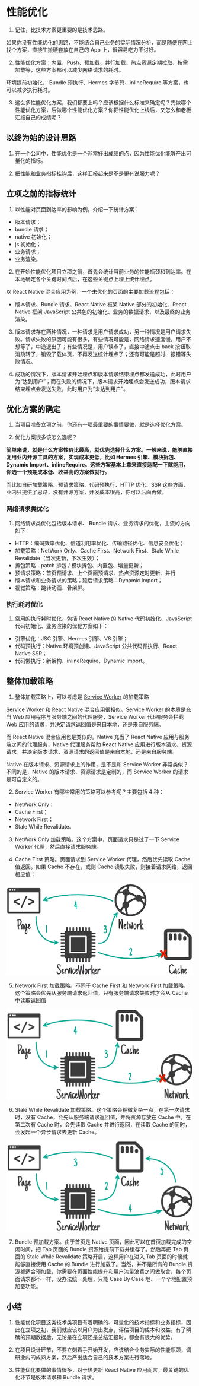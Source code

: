# 性能优化

1. 记住，比技术方案更重要的是技术思路。

如果你没有性能优化的思路，不能结合自己业务的实际情况分析，而是随便在网上找个方案，直接生搬硬套放在自己的 App 上，很容易吃力不讨好。

2. 性能优化方案：内置、Push、预加载、并行加载、热点资源定期拉取、按需加载等，这些方案都可以减少网络请求的耗时。

环境提前初始化、 Bundle 预执行、Hermes 字节码、inlineRequire 等方案，也可以减少执行耗时。

3. 这么多性能优化方案，我们都要上吗？应该根据什么标准来确定呢？先做哪个性能优化方案，后做哪个性能优化方案？你把性能优化上线后，又怎么和老板汇报自己的成绩呢？

## 以终为始的设计思路

1. 在一个公司中，性能优化是一个非常好出成绩的点，因为性能优化能够产出可量化的指标。

2. 把性能和业务指标挂钩后，这样汇报起来是不是更有说服力呢？

## 立项之前的指标统计

1. 以性能对页面到达率的影响为例，介绍一下统计方案：

- 版本请求；
- bundle 请求；
- native 初始化；
- js 初始化；
- 业务请求；
- 业务渲染。

2. 在开始性能优化项目立项之前，首先会统计当前业务的性能瓶颈和到达率。在本地确定各个关键时间点后，在这些关键点上埋上统计埋点。

以 React Native 混合应用为例，一个未优化的页面的主要加载流程包括：

- 版本请求、Bundle 请求、React Native 框架 Native 部分的初始化、React Native 框架 JavaScript 公共包的初始化、业务的数据请求，以及最终的业务渲染。

3. 版本请求存在两种情况，一种请求是用户请求成功，另一种情况是用户请求失败。请求失败的原因可能有很多，有些情况可能是，网络请求速度慢，用户不想等了，中途退出了；有些情况是，用户误点了，直接中途点击 back 按钮取消跳转了，销毁了载体页，不再发送统计埋点了；还有可能是超时、报错等失败情况。

4. 成功的情况下，版本请求开始埋点和版本请求结束埋点都发送成功，此时用户为“达到用户”；而在失败的情况下，版本请求开始埋点会发送成功，版本请求结束埋点会发送失败，此时用户为“未达到用户”。

## 优化方案的确定

1. 当项目准备立项之前，你还有一项最重要的事情要做，就是选择优化方案。

2. 优化方案很多该怎么选呢？

**简单来说，就是什么方案性价比最高，就优先选择什么方案。一般来说，能够直接复用业内开源工具的方案，实现成本更低，比如 Hermes 引擎、模块拆包、Dynamic Import、inlineRequire。这些方案基本上拿来直接适配一下就能用，你选一个预期成本低、收益高的方案做就行。**

而比如自研加载策略、预请求策略、代码预执行、HTTP 优化、SSR 这些方面，业内只提供了思路，没有开源方案，开发成本很高，你可以后面再做。

### 网络请求类优化

1. 网络请求类优化包括版本请求、 Bundle 请求、业务请求的优化，主流的方向如下：

- HTTP：编码效率优化、信道利用率优化、传输路径优化、信息安全优化；
- 加载策略：NetWork Only、Cache First、Network First、Stale While Revalidate（当次更新，下次生效）；
- 拆包策略：patch 拆包 / 模块拆包、内置包、增量更新；
- 预请求策略：首页预请求、上个页面预请求、热点资源定时更新、并行
- 版本请求和业务请求的策略；延后请求策略：Dynamic Import；
- 视觉策略：跳转动画、骨架屏。

### 执行耗时优化

1. 常用的执行耗时优化，包括 React Native 的 Native 代码初始化、JavaScript 代码初始化、业务渲染的优化方案如下：

- 引擎优化：JSC 引擎、Hermes 引擎、V8 引擎；
- 代码预执行：Native 环境预创建、JavaScript 公共代码预执行、React Native SSR；
- 代码懒执行：新架构、inlineRequire、Dynamic Import。

## 整体加载策略

1. 整体加载策略上，可以考虑是 [Service Worker](https://developer.chrome.com/docs/workbox/caching-strategies-overview/) 的加载策略

Service Worker 和 React Native 混合应用很相似。Service Worker 的本质是充当 Web 应用程序与服务端之间的代理服务，Service Worker 代理服务会拦截 Web 应用的请求，并决定请求返回值是来自本地，还是来自服务端。

而 React Native 混合应用也是类似的。Native 充当了 React Native 应用与服务端之间的代理服务，Native 代理服务帮助 React Native 应用进行版本请求、资源请求，并决定版本请求、资源请求的返回值是来自本地，还是来自服务端。

Native 在版本请求、资源请求上的作用，是不是和 Service Worker 非常类似？不同的是，Native 的版本请求、资源请求是定制的，而 Service Worker 的请求是可自定义的。

2. Service Worker 有哪些常用的策略可以参考呢？主要包括 4 种：

- NetWork Only；
- Cache First；
- Network First；
- Stale While Revalidate。

3. NetWork Only 加载策略。这个方案中，页面请求只是过了一下 Service Worker 代理，然后直接请求服务端。

4. Cache First 策略。页面请求到 Service Worker 代理，然后优先读取 Cache 值返回。如果 Cache 不存在，或则 Cache 读取失败，则接着请求网络，返回相应值：

![service-worker-cache](../../assets/images/service-worker-cache.webp)

5. Network First 加载策略。不同于 Cache First 和 Network First 加载策略，这个策略会优先从服务端请求返回值，只有服务端请求失败时才会从 Cache 中读取返回值

![service-worker-net-first](../../assets/images/service-worker-net-first.webp)

6. Stale While Revalidate 加载策略。这个策略会稍微复杂一点，在第一次请求时，没有 Cache，会先从服务端请求返回值，并将资源存放在 Cache 中。在第二次有 Cache 时，会先读取 Cache 并进行返回，在读取 Cache 的同时，会发起一个异步请求去更新 Cache。

![service-worker-stale](../../assets/images/service-worker-stale.webp)

7. Bundle 预加载方案。由于首页是 Native 页面，因此可以在首页加载完成的空闲时间，把 Tab 页面的 Bundle 资源给提前下载并缓存了。然后再把 Tab 页面的 Stale While Revalidate 策略开启，这样用户在进入 Tab 页面的时候就能够直接使用 Cache 的 Bundle 进行加载了。当然，并不是所有的 Bundle 资源都适合预加载，你需要在页面性能提升和用户流量浪费之间做取舍，每个页面请求都不一样，没办法统一处理，只能 Case By Case 地、一个个地配置预加载功能。

## 小结

1. 性能优化项目这类技术类项目有着明确的、可量化的技术指标和业务指标，因此在立项之初，我们就应该以用户为出发点，评估项目的成本和收益。有了明确的预期数据后，无论是在立项还是总结汇报时，都会有很大的优势。

2. 在项目设计环节，不要立刻着手开始开发，应该结合业务实际的性能瓶颈，调研业内的成熟方案，然后产出适合自己的技术方案进行落地。

3. 性能优化要做的事情很多，对于热更新 React Native 应用而言，最关键的优化环节是版本请求和 Bundle 请求。
